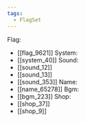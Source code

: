 ```yaml
---
tags:
  - FlagSet
---
```

Flag:
- [[flag_9621]]
System:
- [[system_40]]
Sound:
- [[sound_12]]
- [[sound_13]]
- [[sound_353]]
Name:
- [[name_65278]]
Bgm:
- [[bgm_223]]
Shop:
- [[shop_37]]
- [[shop_9]]
